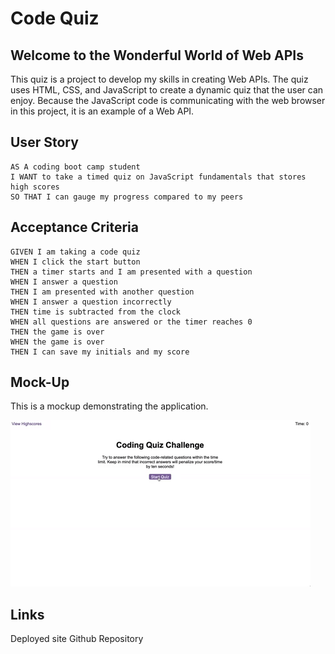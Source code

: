 # Code Quiz

## Welcome to the Wonderful World of Web APIs

This quiz is a project to develop my skills in creating Web APIs. The quiz uses HTML, CSS, and JavaScript to create a dynamic quiz that the user can enjoy. Because the JavaScript code is communicating with the web browser in this project, it is an example of a Web API. 

## User Story

```
AS A coding boot camp student
I WANT to take a timed quiz on JavaScript fundamentals that stores high scores
SO THAT I can gauge my progress compared to my peers
```

## Acceptance Criteria

```
GIVEN I am taking a code quiz
WHEN I click the start button
THEN a timer starts and I am presented with a question
WHEN I answer a question
THEN I am presented with another question
WHEN I answer a question incorrectly
THEN time is subtracted from the clock
WHEN all questions are answered or the timer reaches 0
THEN the game is over
WHEN the game is over
THEN I can save my initials and my score
```

## Mock-Up

This is a mockup demonstrating the application. 

![A user clicks through an interactive coding quiz, then enters initials to save the high score before resetting and starting over.](./Assets/04-web-apis-homework-demo.gif)

## Links
Deployed site
Github Repository